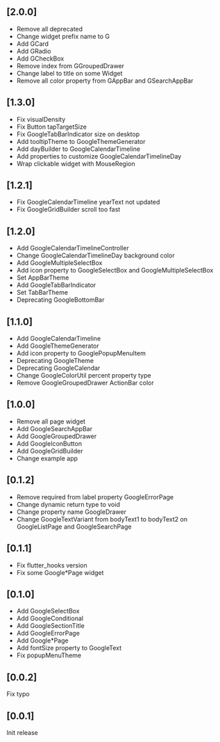 ## [2.0.0]
- Remove all deprecated
- Change widget prefix name to G
- Add GCard
- Add GRadio
- Add GCheckBox
- Remove index from GGroupedDrawer
- Change label to title on some Widget
- Remove all color property from GAppBar and GSearchAppBar

## [1.3.0]
- Fix visualDensity
- Fix Button tapTargetSize
- Fix GoogleTabBarIndicator size on desktop
- Add tooltipTheme to GoogleThemeGenerator
- Add dayBuilder to GoogleCalendarTimeline
- Add properties to customize GoogleCalendarTimelineDay
- Wrap clickable widget with MouseRegion

## [1.2.1]
- Fix GoogleCalendarTimeline yearText not updated 
- Fix GoogleGridBuilder scroll too fast

## [1.2.0]
- Add GoogleCalendarTimelineController
- Change GoogleCalendarTimelineDay background color
- Add GoogleMultipleSelectBox
- Add icon property to GoogleSelectBox and GoogleMultipleSelectBox
- Set AppBarTheme
- Add GoogleTabBarIndicator
- Set TabBarTheme
- Deprecating GoogleBottomBar

## [1.1.0]
- Add GoogleCalendarTimeline
- Add GoogleThemeGenerator
- Add icon property to GooglePopupMenuItem
- Deprecating GoogleTheme
- Deprecating GoogleCalendar
- Change GoogleColorUtil percent property type
- Remove GoogleGroupedDrawer ActionBar color

## [1.0.0]
- Remove all page widget
- Add GoogleSearchAppBar
- Add GoogleGroupedDrawer
- Add GoogleIconButton
- Add GoogleGridBuilder
- Change example app

## [0.1.2]
- Remove required from label property GoogleErrorPage
- Change dynamic return type to void
- Change property name GoogleDrawer
- Change GoogleTextVariant from bodyText1 to bodyText2 on GoogleListPage and GoogleSearchPage 

## [0.1.1]
- Fix flutter_hooks version
- Fix some Google*Page widget

## [0.1.0]
- Add GoogleSelectBox
- Add GoogleConditional
- Add GoogleSectionTitle
- Add GoogleErrorPage
- Add Google*Page
- Add fontSize property to GoogleText
- Fix popupMenuTheme

## [0.0.2]
Fix typo

## [0.0.1]
Init release
